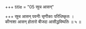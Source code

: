 +++
title = "05 स्रुच आसन्"

+++
स्रुच आसन् पवनीः सृणीकाः परिधिष्कृतः ।  
कीनाशा आसन् होतारो बीजदा आसीद्धविष्पतिः ॥ ५ ॥
